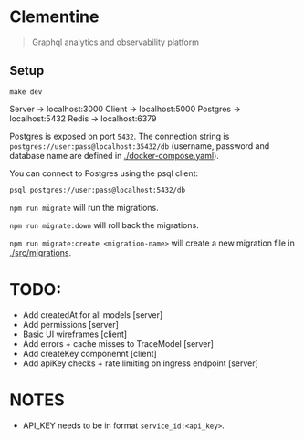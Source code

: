 # Clementine

> Graphql analytics and observability platform

## Setup

```
make dev
```

Server -> localhost:3000
Client -> localhost:5000
Postgres -> localhost:5432
Redis -> localhost:6379

Postgres is exposed on port `5432`. The connection string is `postgres://user:pass@localhost:35432/db` (username, password and database name are defined in [./docker-compose.yaml](./docker-compose.yaml)).

You can connect to Postgres using the psql client:

```sh
psql postgres://user:pass@localhost:5432/db
```

`npm run migrate` will run the migrations.

`npm run migrate:down` will roll back the migrations.

`npm run migrate:create <migration-name>` will create a new migration file in [./src/migrations](./src/migrations).

# TODO:

- Add createdAt for all models [server]
- Add permissions [server]
- Basic UI wireframes [client]
- Add errors + cache misses to TraceModel [server]
- Add createKey componennt [client]
- Add apiKey checks + rate limiting on ingress endpoint [server]

# NOTES

- API_KEY needs to be in format `service_id:<api_key>`.
